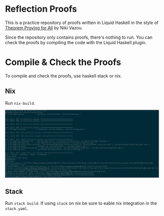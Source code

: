 # Reflection Proofs

This is a practice repository of proofs written in Liquid Haskell in the style
of [Theorem Proving for All](https://arxiv.org/pdf/1806.03541.pdf) by Niki
Vazou.

Since the repository only contains proofs, there's nothing to run. You can
check the proofs by compiling the code with the Liquid Haskell plugin.

# Compile & Check the Proofs

To compile and check the proofs, use haskell stack or nix.

## Nix

Run `nix-build`.

![It's safe!](build.png)

## Stack

Run `stack build`. If using `stack` on nix be sure to eable nix integration in the `stack.yaml`.
